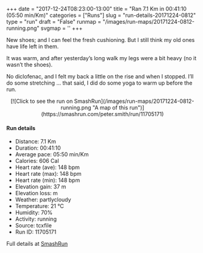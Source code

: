 +++
date = "2017-12-24T08:23:00-13:00"
title = "Ran 7.1 Km in 00:41:10 (05:50 min/Km)"
categories = ["Runs"]
slug = "run-details-20171224-0812"
type = "run"
draft = "False"
runmap = "/images/run-maps/20171224-0812-running.png"
svgmap = '<polyline points="4 48, 7 49, 10 46, 16 37, 18 34, 19 33, 26 38, 38 45, 54 48, 58 50, 60 51, 61 55, 62 55, 65 54, 67 49, 69 48, 72 48, 74 47, 78 43, 80 42, 86 40, 93 41, 95 44, 98 49, 98 53, 96 55, 94 58, 92 59, 91 59, 87 56, 90 59, 90 61, 85 64, 81 68, 78 68, 75 67, 68 59, 66 58, 65 56, 66 52, 70 48, 74 47, 77 44, 83 41, 85 41, 91 41, 93 41, 94 42, 98 50, 97 54, 94 58, 92 59, 91 59, 87 56, 90 59, 90 61, 86 64, 81 68, 80 68, 78 68, 75 66, 68 59, 67 56, 68 53, 69 50, 74 48, 78 43, 85 40, 93 40, 96 38, 100 34, 100 32, 99 32, 98 32, 93 34, 90 35, 88 36, 80 36, 73 38, 69 42, 68 46, 66 49, 63 52, 61 54, 58 53, 57 50, 52 48, 47 46, 43 46, 38 45, 20 34, 16 33, 16 33, 13 38, 7 48, 3 48, 0 47">'
+++

New shoes; and I can feel the fresh cushioning. But I still think my old ones have life left in them. 


It was warm, and after yesterday’s long walk my legs were a bit heavy (no it wasn’t the shoes). 

No diclofenac, and I felt my back a little on the rise and when I stopped. I’ll do some stretching ... that said, I did do some yoga to warm up before the run. 

<!--more-->

<center>
[![Click to see the run on SmashRun](/images/run-maps/20171224-0812-running.png "A map of this run")](https://smashrun.com/peter.smith/run/11705171)
</center>

#### Run details

* Distance: 7.1 Km
* Duration: 00:41:10
* Average pace: 05:50 min/Km
* Calories: 606 Cal
* Heart rate (ave): 148 bpm
* Heart rate (max): 148 bpm
* Heart rate (min): 148 bpm
* Elevation gain: 37 m
* Elevation loss:  m
* Weather: partlycloudy
* Temperature: 21 &deg;C
* Humidity: 70%
* Activity: running
* Source: tcxfile
* Run ID: 11705171

Full details at [SmashRun](https://smashrun.com/peter.smith/run/11705171)